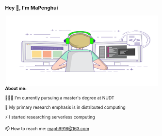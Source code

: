 ### Hey 👋, I'm MaPenghui

<img align="right" alt="GIF" src="https://raw.githubusercontent.com/devSouvik/devSouvik/master/gif3.gif" width=500 height=230/>**About me:**

👨🏽‍💻 I'm currently pursuing a master's degree at NUDT

🌱 My primary research emphasis is in distributed computing

⚡ I started researching serverless computing

📫 How to reach me: maph9916@163.com


